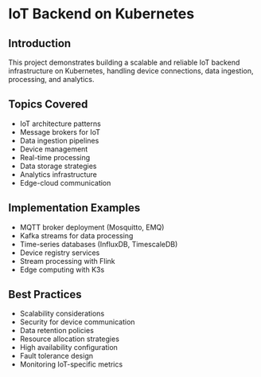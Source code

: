 # IoT Backend on Kubernetes

## Introduction
This project demonstrates building a scalable and reliable IoT backend infrastructure on Kubernetes, handling device connections, data ingestion, processing, and analytics.

## Topics Covered
- IoT architecture patterns
- Message brokers for IoT
- Data ingestion pipelines
- Device management
- Real-time processing
- Data storage strategies
- Analytics infrastructure
- Edge-cloud communication

## Implementation Examples
- MQTT broker deployment (Mosquitto, EMQ)
- Kafka streams for data processing
- Time-series databases (InfluxDB, TimescaleDB)
- Device registry services
- Stream processing with Flink
- Edge computing with K3s

## Best Practices
- Scalability considerations
- Security for device communication
- Data retention policies
- Resource allocation strategies
- High availability configuration
- Fault tolerance design
- Monitoring IoT-specific metrics